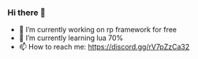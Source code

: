 ### Hi there 👋


- 🔭 I’m currently working on rp framework for free
- 🌱 I’m currently learning lua 70%
- 📫 How to reach me: https://discord.gg/rV7pZzCa32 


